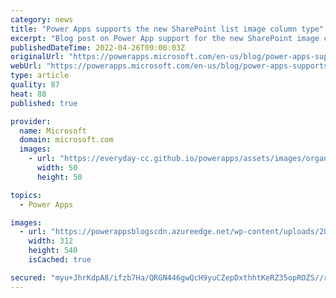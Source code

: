 ```yaml
---
category: news
title: "Power Apps supports the new SharePoint list image column type"
excerpt: "Blog post on Power App support for the new SharePoint image column type"
publishedDateTime: 2022-04-26T09:00:03Z
originalUrl: "https://powerapps.microsoft.com/en-us/blog/power-apps-supports-the-new-sharepoint-list-image-column-type/"
webUrl: "https://powerapps.microsoft.com/en-us/blog/power-apps-supports-the-new-sharepoint-list-image-column-type/"
type: article
quality: 87
heat: 88
published: true

provider:
  name: Microsoft
  domain: microsoft.com
  images:
    - url: "https://everyday-cc.github.io/powerapps/assets/images/organizations/microsoft.com-50x50.jpg"
      width: 50
      height: 50

topics:
  - Power Apps

images:
  - url: "https://powerappsblogscdn.azureedge.net/wp-content/uploads/2021/05/Add-Field-Item-Photo.png"
    width: 312
    height: 540
    isCached: true

secured: "myu+JhrKdpA8/ifzb7Ha/QRGN446gwQcH9yuCZepDxthhtKeRZ35opROZS//rn35hDqrXUL30p/lhUlecvy2PtFSBDNI9CcIeImWQZoyo/mOoqS2frhN/+iebTO/2p8Jzu7NmJ7/VAT/3q+2ntx/XW+crGqpj+em8sdZ3R0ZzY4Z869c5TPDscrjDhnk7F8fN0LT/nSUzK5e/6sHWILKFOxZ7qRa8NbcQOlIYLjbHVFrzdbt0UtxoRV3F81zHViNKZi6bzUsn7bJB2caoENrluHMdL5H+KXRxi1cgHrJaaAA1kUWab4/frh6tdrJzEDP78803PgSzfrna5+2nomtfIbOULTYY+xZDTMo8NP7ixQ=;HpUwkWuObc3KMSH6JR+HCA=="
---
```


